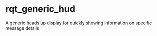 # rqt_generic_hud
A generic heads up display for quickly showing information on specific message details
